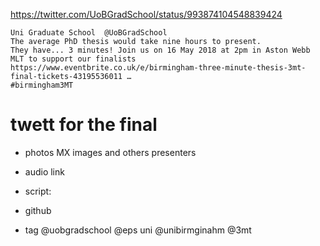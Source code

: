 

https://twitter.com/UoBGradSchool/status/993874104548839424

```
Uni Graduate School  @UoBGradSchool
The average PhD thesis would take nine hours to present. 
They have... 3 minutes! Join us on 16 May 2018 at 2pm in Aston Webb MLT to support our finalists 
https://www.eventbrite.co.uk/e/birmingham-three-minute-thesis-3mt-final-tickets-43195536011 … 
#birmingham3MT
```



#  twett for the final

* photos MX images and others presenters
* audio link
* script:
* github

* tag @uobgradschool @eps uni @unibirmginahm @3mt


